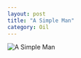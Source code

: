 ```yaml
---
layout: post
title: "A Simple Man"
category: Oil
---
```

![A Simple Man](/images/up/art/oil/asimpleman.jpeg)